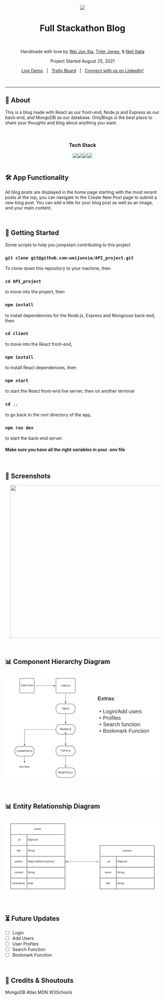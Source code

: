 <div align="center">
<img src="https://i.imgur.com/pzXgpfM.jpeg" height="400" />
<h1 align="center">Full Stackathon Blog</h1>
<br/>

Handmade with love by [Wei Jun Xia](https://github.com/weijunxia), [Tyler Jones](https://github.com/msiroilem), & [Neil Italia](https://github.com/neilitalia)

Project Started August 25, 2021

[Live Demo](https://github.com/weijunxia/API_project)&nbsp;&nbsp;&nbsp;|&nbsp;&nbsp;&nbsp;[Trello Board](https://github.com/weijunxia/API_project)&nbsp;&nbsp;&nbsp;|&nbsp;&nbsp;&nbsp;[Connect with us on LinkedIn!](https://github.com/weijunxia/API_project)

<br/>
</div>

***

## 📝 About

This is a blog made with React as our front-end, Node.js and Express as our back-end, and MongoDB as our database. OnlyBlogs is the best place to share your thoughts and blog about anything you want.

<br/>

<div align="center">
  <h3>Tech Stack</h3>
  <img src="https://1000logos.net/wp-content/uploads/2020/08/MongoDB-Logo.png" width="170" /><img src="https://www.sohamkamani.com/static/65137ed3c844d05124dcfdab28263c21/38cea/express-routing-logo.png" width="170" /><img src="https://www.metaltoad.com/sites/default/files/styles/large_personal_photo_870x500_/public/2020-05/react-js-blog-header.png?itok=VbfDeSgJ" width="170" /><img src="https://upload.wikimedia.org/wikipedia/commons/thumb/d/d9/Node.js_logo.svg/1200px-Node.js_logo.svg.png" width="150" />
</div>
<br/>

## 🛠 App Functionality

All blog posts are displayed in the home page starting with the most recent posts at the top, you can navigate to the Create New Post page to submit a new blog post. You can add a title for your blog post as well as an image, and your main content.

<br/>

## 🚦 Getting Started 

Some scripts to help you jumpstart contributing to this project

### `git clone git@github.com:weijunxia/API_project.git`

To clone down this repository to your machine, then

### `cd API_project`

to move into the project, then

### `npm install`

to install dependencies for the Node.js, Express and Mongoose back-end, then

### `cd client`

to move into the React front-end,

### `npm install`

to install React dependencies, then

### `npm start`

to start the React front-end live server, then on another terminal

### `cd ..`

to go back to the root directory of the app,

### `npm run dev`

to start the back-end server.

#### Make sure you have all the right variables in your .env file

<br/>

## 📸 Screenshots

<div align="center"><pre>
  <img src="https://upload.wikimedia.org/wikipedia/commons/3/3f/Placeholder_view_vector.svg" width="638" height="495" />&nbsp;<img src="https://upload.wikimedia.org/wikipedia/commons/3/3f/Placeholder_view_vector.svg" width="638" height="495" />&nbsp;<img src="https://upload.wikimedia.org/wikipedia/commons/3/3f/Placeholder_view_vector.svg" width="638" height="495" />&nbsp;<img src="https://upload.wikimedia.org/wikipedia/commons/3/3f/Placeholder_view_vector.svg" width="638" height="495" />&nbsp;<img src="https://upload.wikimedia.org/wikipedia/commons/3/3f/Placeholder_view_vector.svg" width="638" height="495" />
</pre></div>

<br/>

## 📊 Component Hierarchy Diagram

![Blog Components](/images/BLOG%20COMPONENT%20HIERARCHY%20DIAGRAM%20.png)

<br/>

## 📊 Entity Relationship Diagram

![Blog Entity Relationship Diagram](/images/BLOG%20ENTITY%20RELATIONSHIP%20DIAGRAM%20(1).png)

<br/>

## ⏳ Future Updates

- [ ] Login
- [ ] Add Users
- [ ] User Profiles
- [ ] Search Function
- [ ] Bookmark Function

<br/>

## 📢 Credits & Shoutouts
MongoDB Atlas
MDN
W3Schools
